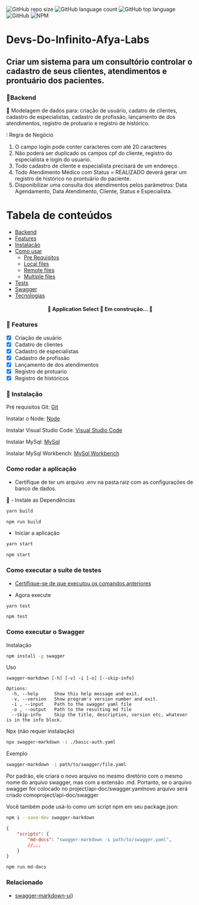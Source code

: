 
![GitHub repo size](https://img.shields.io/github/repo-size/vlruiz108/Devs-Do-Infinito-Afya-Labs?style=plastic)
![GitHub language count](https://img.shields.io/github/languages/count/vlruiz108/Devs-Do-Infinito-Afya-Labs?style=plastic)
![GitHub top language](https://img.shields.io/github/languages/top/vlruiz108/Devs-Do-Infinito-Afya-Labs?style=plastic)
![GitHub](https://img.shields.io/github/license/vlruiz108/Devs-Do-Infinito-Afya-Labs?style=plastic)
![NPM](https://img.shields.io/npm/l/express?style=plastic)



# Devs-Do-Infinito-Afya-Labs

## Criar um sistema para um consultório controlar o cadastro de seus clientes, atendimentos e prontuário dos pacientes.

### :round_pushpin:Backend

🚀 Modelagem de dados para: criação de usuário, cadatro de clientes, cadastro de especialistas, cadastro de profissão, lançamento de dos atendimentos,
registro de protuario e registro de histórico.

:grey_exclamation: Regra de Negócio
1. O campo login pode conter caracteres com até 20 caracteres
2. Não poderá ser duplicado os campos cpf do cliente, registro do especialista e login do usuario.
3. Todo cadastro de cliente e especialista precisará de um endereço.
4. Todo Atendimento Médico com Status = REALIZADO deverá gerar um registro de histórico no prontuário do paciente.
5. Disponibilizar uma consulta dos atendimentos pelos parâmetros: Data Agendamento, Data Atendimento, Cliente, Status e Especialista.


Tabela de conteúdos
=================
<!--ts-->
   * [Backend](#Backend)
   * [Features](#features)
   * [Instalação](#instalacao)
   * [Como usar](#como-usar)
      * [Pre Requisitos](#pre-requisitos)
      * [Local files](#local-files)
      * [Remote files](#remote-files)
      * [Multiple files](#multiple-files)
   * [Tests](#testes)
   * [Swagger](#swagger)
   * [Tecnologias](#tecnologias)
<!--te-->

<h4 align="center"> 
	🚧  Application Select 🚀 Em construção...  🚧
</h4>

### :round_pushpin: Features

- [x] Criação de usuário
- [x] Cadatro de clientes
- [x] Cadastro de especialistas
- [x] Cadastro de profissão
- [x] Lançamento de dos atendimentos
- [x] Registro de protuario
- [x] Registro de históricos

### :round_pushpin: Instalação

Pré requisitos
Git: [Git](https://git-scm.com)

Instalar o Node: [Node](https://nodejs.org)

Instalar Visual Studio Code: [Visual Studio Code](https://code.visualstudio.com/download)

Instalar MySql: [MySql](https://www.mysql.com/downloads/)

Instalar MySql Workbench: [MySql Workbench](https://dev.mysql.com/downloads/workbench/)

### Como rodar a aplicação

- Certifique de ter um arquivo .env na pasta raiz com as configurações de banco de dados.

:triangular_flag_on_post: - Instale as Dependências
  
  ```bash
  yarn build
  ```
  ```bash
  npm run build
  ```
  
  - Iniciar a aplicação

  ```bash
  yarn start
  ```
   ```bash
  npm start
  ```

### Como executar a suíte de testes

  - [Certifique-se de que executou os comandos anteriores](#como-rodar-a-aplicação)
  
  - Agora execute
  
  ```bash
  yarn test
  ```
  ```bash
  npm test
  ```

### Como executar o Swagger




Instalação
```bash
npm install -g swagger
```
Uso
```
swagger-markdown [-h] [-v] -i [-o] [--skip-info]

Options:
  -h, --help      Show this help message and exit.
  -v, --version   Show program's version number and exit.
  -i , --input    Path to the swagger yaml file
  -o , --output   Path to the resulting md file
  --skip-info     Skip the title, description, version etc, whatever is in the info block.

```

Npx (não requer instalação)

```bash
npx swagger-markdown -i ./basic-auth.yaml
```

Exemplo


```bash
swagger-markdown -i path/to/swagger/file.yaml
```

Por padrão, ele criará o novo arquivo no mesmo diretório com o mesmo nome do arquivo swagger, mas com a extensão .md. Portanto, se o arquivo swagger for colocado no project/api-doc/swagger.yamlnovo arquivo será criado comoproject/api-doc/swagger

Você também pode usá-lo como um script npm em seu package.json:

```bash
npm i --save-dev swagger-markdown
```

```json
{
    "scripts": {
        "md-docs": "swagger-markdown -i path/to/swagger.yaml",
        //...
    }
}
```

```bash
npm run md-docs
```
### Relacionado


* [swagger-markdown-ui](https://swagger-markdown-ui.netlify.app/))












